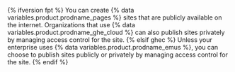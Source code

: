 {% ifversion fpt %}
You can create {% data variables.product.prodname_pages %} sites that are publicly available on the internet. Organizations that use {% data variables.product.prodname_ghe_cloud %} can also publish sites privately by managing access control for the site.
{% elsif ghec %}
Unless your enterprise uses {% data variables.product.prodname_emus %}, you can choose to publish sites publicly or privately by managing access control for the site. 
{% endif %}